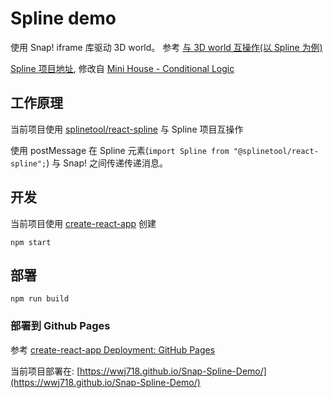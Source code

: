 # Spline demo

使用 Snap! iframe 库驱动 3D world。 参考 [与 3D world 互操作(以 Spline 为例)](https://wwj718.github.io/post/%E7%BC%96%E7%A8%8B/snap-iframe/#%E4%B8%8E-3d-world-%E4%BA%92%E6%93%8D%E4%BD%9C%E4%BB%A5-spline-%E4%B8%BA%E4%BE%8B)

[Spline 项目地址](https://app.spline.design/file/d3116a73-5d3f-4d78-98ad-46738716488f), 修改自 [Mini House - Conditional Logic](https://app.spline.design/file/8dca6daa-d77b-4c65-85a5-b220b8b66ba0)

## 工作原理

当前项目使用 [splinetool/react-spline](https://github.com/splinetool/react-spline) 与 Spline 项目互操作

使用 postMessage 在 Spline 元素(`import Spline from "@splinetool/react-spline";`) 与 Snap! 之间传递传递消息。

## 开发

当前项目使用 [create-react-app](https://create-react-app.dev/) 创建

`npm start`

## 部署

`npm run build`

### 部署到 Github Pages

参考 [create-react-app Deployment: GitHub Pages](https://create-react-app.dev/docs/deployment/#github-pages)

当前项目部署在: [https://wwj718.github.io/Snap-Spline-Demo/](https://wwj718.github.io/Snap-Spline-Demo/)